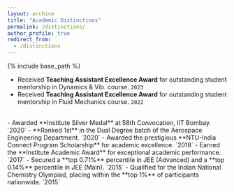 ```yaml
---
layout: archive
title: "Academic Distinctions"
permalink: /distinctions/
author_profile: true
redirect_from:
  - /distinctions
---
```


{% include base_path %}
- Received **Teaching Assistant Excellence Award** for outstanding student mentorship in Dynamics & Vib. course.  `2023`
- Received **Teaching Assistant Excellence Award** for outstanding student mentorship in Fluid Mechanics course.  `2022`
<br>
- Awarded **Institute Silver Medal** at 58th Convocation, IIT Bombay.                             `2020`
- **Ranked 1st** in the Dual Degree batch of the Aerospace Engineering Department.               `2020`
- Awarded the prestigious **NTU-India Connect Program Scholarship** for academic excellence.     `2018`
- Earned the **Institute Academic Award** for exceptional academic performance.                  `2017`
- Secured a **top 0.71%** percentile in JEE (Advanced) and a **top 0.14%** percentile in JEE (Main).  `2015`
- Qualified for the Indian National Chemistry Olympiad, placing within the **top 1%** of participants nationwide.  `2015`

